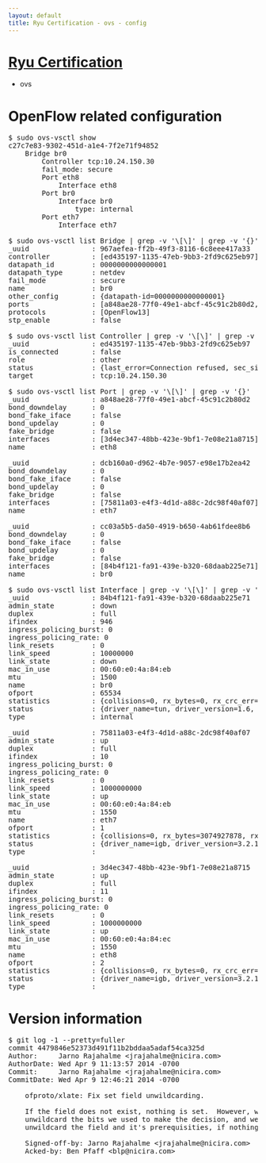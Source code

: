 ```yaml
---
layout: default
title: Ryu Certification - ovs - config
---
```

# [Ryu Certification](http://osrg.github.io/ryu/certification.html)
* ovs 

# OpenFlow related configuration
<pre>
$ sudo ovs-vsctl show
c27c7e83-9302-451d-a1e4-7f2e71f94852
    Bridge br0
        Controller tcp:10.24.150.30
        fail_mode: secure
        Port eth8
            Interface eth8
        Port br0
            Interface br0
                type: internal
        Port eth7
            Interface eth7

$ sudo ovs-vsctl list Bridge | grep -v '\[\]' | grep -v '{}'
_uuid               : 967aefea-ff2b-49f3-8116-6c8eee417a33
controller          : [ed435197-1135-47eb-9bb3-2fd9c625eb97]
datapath_id         : 0000000000000001
datapath_type       : netdev
fail_mode           : secure
name                : br0
other_config        : {datapath-id=0000000000000001}
ports               : [a848ae28-77f0-49e1-abcf-45c91c2b80d2, cc03a5b5-da50-4919-b650-4ab61fdee8b6, dcb160a0-d962-4b7e-9057-e98e17b2ea42]
protocols           : [OpenFlow13]
stp_enable          : false

$ sudo ovs-vsctl list Controller | grep -v '\[\]' | grep -v '{}'
_uuid               : ed435197-1135-47eb-9bb3-2fd9c625eb97
is_connected        : false
role                : other
status              : {last_error=Connection refused, sec_since_connect=927, sec_since_disconnect=0, state=BACKOFF}
target              : tcp:10.24.150.30

$ sudo ovs-vsctl list Port | grep -v '\[\]' | grep -v '{}'
_uuid               : a848ae28-77f0-49e1-abcf-45c91c2b80d2
bond_downdelay      : 0
bond_fake_iface     : false
bond_updelay        : 0
fake_bridge         : false
interfaces          : [3d4ec347-48bb-423e-9bf1-7e08e21a8715]
name                : eth8

_uuid               : dcb160a0-d962-4b7e-9057-e98e17b2ea42
bond_downdelay      : 0
bond_fake_iface     : false
bond_updelay        : 0
fake_bridge         : false
interfaces          : [75811a03-e4f3-4d1d-a88c-2dc98f40af07]
name                : eth7

_uuid               : cc03a5b5-da50-4919-b650-4ab61fdee8b6
bond_downdelay      : 0
bond_fake_iface     : false
bond_updelay        : 0
fake_bridge         : false
interfaces          : [84b4f121-fa91-439e-b320-68daab225e71]
name                : br0

$ sudo ovs-vsctl list Interface | grep -v '\[\]' | grep -v '{}'
_uuid               : 84b4f121-fa91-439e-b320-68daab225e71
admin_state         : down
duplex              : full
ifindex             : 946
ingress_policing_burst: 0
ingress_policing_rate: 0
link_resets         : 0
link_speed          : 10000000
link_state          : down
mac_in_use          : 00:60:e0:4a:84:eb
mtu                 : 1500
name                : br0
ofport              : 65534
statistics          : {collisions=0, rx_bytes=0, rx_crc_err=0, rx_dropped=0, rx_errors=0, rx_frame_err=0, rx_over_err=0, rx_packets=0, tx_bytes=0, tx_dropped=0, tx_errors=0, tx_packets=0}
status              : {driver_name=tun, driver_version=1.6, firmware_version=N/A}
type                : internal

_uuid               : 75811a03-e4f3-4d1d-a88c-2dc98f40af07
admin_state         : up
duplex              : full
ifindex             : 10
ingress_policing_burst: 0
ingress_policing_rate: 0
link_resets         : 0
link_speed          : 1000000000
link_state          : up
mac_in_use          : 00:60:e0:4a:84:eb
mtu                 : 1550
name                : eth7
ofport              : 1
statistics          : {collisions=0, rx_bytes=3074927878, rx_crc_err=0, rx_dropped=0, rx_errors=0, rx_frame_err=0, rx_over_err=0, rx_packets=72753622, tx_bytes=0, tx_dropped=0, tx_errors=0, tx_packets=0}
status              : {driver_name=igb, driver_version=3.2.10-k, firmware_version=3.10-0}
type                : 

_uuid               : 3d4ec347-48bb-423e-9bf1-7e08e21a8715
admin_state         : up
duplex              : full
ifindex             : 11
ingress_policing_burst: 0
ingress_policing_rate: 0
link_resets         : 0
link_speed          : 1000000000
link_state          : up
mac_in_use          : 00:60:e0:4a:84:ec
mtu                 : 1550
name                : eth8
ofport              : 2
statistics          : {collisions=0, rx_bytes=0, rx_crc_err=0, rx_dropped=0, rx_errors=0, rx_frame_err=0, rx_over_err=0, rx_packets=0, tx_bytes=7166437, tx_dropped=0, tx_errors=0, tx_packets=76388}
status              : {driver_name=igb, driver_version=3.2.10-k, firmware_version=3.10-0}
type                : 
</pre>

# Version information
<pre>
$ git log -1 --pretty=fuller
commit 4479846e52373d491f11b2bddaa5adaf54ca325d
Author:     Jarno Rajahalme &lt;jrajahalme@nicira.com&gt;
AuthorDate: Wed Apr 9 11:13:57 2014 -0700
Commit:     Jarno Rajahalme &lt;jrajahalme@nicira.com&gt;
CommitDate: Wed Apr 9 12:46:21 2014 -0700

    ofproto/xlate: Fix set field unwildcarding.
    
    If the field does not exist, nothing is set.  However, we must
    unwildcard the bits we used to make the decision, and we need not
    unwildcard the field and it's prerequisities, if nothing is set.
    
    Signed-off-by: Jarno Rajahalme &lt;jrajahalme@nicira.com&gt;
    Acked-by: Ben Pfaff &lt;blp@nicira.com&gt;
</pre>
